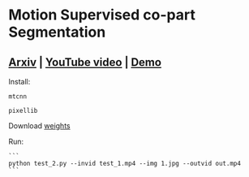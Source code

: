 # Motion Supervised co-part Segmentation 
## [Arxiv](http://arxiv.org/abs/2004.03234) | [YouTube video](https://www.youtube.com/watch?v=RJ4Nj1wV5iA) | [Demo](https://docs.google.com/presentation/d/1LnRi_ghHnZ_lB7j8_M_ER0N-SOGFN0HDTbMytfeRlIg/edit?usp=sharing)

Install:

    mtcnn
    
    pixellib

Download [weights](https://drive.google.com/drive/folders/1Zo8Y8xRpHZpzD7Yhj9dy-a9fp6PNEZlI?usp=sharing)
    
    
Run:

    ```
    python test_2.py --invid test_1.mp4 --img 1.jpg --outvid out.mp4
    ```
    
